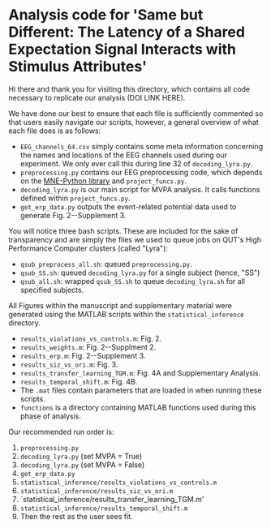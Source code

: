 # Analysis code for 'Same but Different: The Latency of a Shared Expectation Signal Interacts with Stimulus Attributes'
Hi there and thank you for visiting this directory, which contains all code necessary to replicate our analysis (DOI LINK HERE).

We have done our best to ensure that each file is sufficiently commented so that users easily navigate our scripts, however, a general overview of what each file does is as follows:
- `EEG_channels_64.csv` simply contains some meta information concerning the names and locations of the EEG channels used during our experiment. We only ever call this during line 32 of `decoding_lyra.py`.
- `preprocessing.py` contains our EEG preprocessing code, which depends on the [MNE-Python library](https://mne.tools/stable/index.html) and `project_funcs.py`.
- `decoding_lyra.py` is our main script for MVPA analysis. It calls functions defined within `project_funcs.py`.
- `get_erp_data.py` outputs the event-related potential data used to generate Fig. 2--Supplement 3.

You will notice three bash scripts. These are included for the sake of transparency and are simply the files we used to queue jobs on QUT's High Performance Computer clusters (called "Lyra"):
- `qsub_preprocess_all.sh`: queued `preprocessing.py`.
- `qsub_SS.sh`: queued `decoding_lyra.py` for a single subject (hence, "SS")
- `qsub_all.sh`: wrapped `qsub_SS.sh` to queue `decoding_lyra.sh` for all specified subjects.

All Figures within the manuscript and supplementary material were generated using the MATLAB scripts within the `statistical_inference` directory.
- `results_violations_vs_controls.m`: Fig. 2.
- `results_weights.m`: Fig. 2--Supplment 2.
- `results_erp.m`: Fig. 2--Supplement 3.
- `results_siz_vs_ori.m`: Fig. 3.
- `results_transfer_learning_TGM.m`: Fig. 4A and Supplementary Analysis.
- `results_temporal_shift.m`: Fig. 4B.
- The `.mat` files contain parameters that are loaded in when running these scripts.
- `functions` is a directory containing MATLAB functions used during this phase of analysis.

Our recommended run order is:
1. `preprocessing.py`
2. `decoding_lyra.py` (set MVPA = True)
3. `decoding_lyra.py` (set MVPA = False)
4. `get_erp_data.py`
5. `statistical_inference/results_violations_vs_controls.m`
6. `statistical_inference/results_siz_vs_ori.m`
7. `statistical_inference/results_transfer_learning_TGM.m'
8. `statistical_inference/results_temporal_shift.m`
9. Then the rest as the user sees fit.

